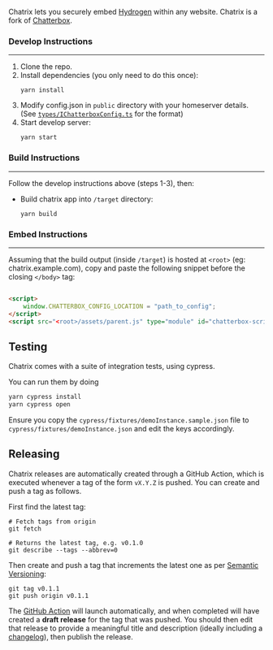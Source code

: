 Chatrix lets you securely embed [Hydrogen](https://github.com/vector-im/hydrogen-web) within any website. Chatrix is a
fork of [Chatterbox](https://github.com/vector-im/chatterbox).
    
### Develop Instructions
---
1) Clone the repo.
2) Install dependencies (you only need to do this once):
    ```properties
    yarn install
    ```
3) Modify config.json in `public` directory with your homeserver details.  
   (See [`types/IChatterboxConfig.ts`](https://github.com/Automattic/chatrix/blob/main/src/types/IChatterboxConfig.ts)
   for the format)
4) Start develop server:
    ```properties
    yarn start
    ```

### Build Instructions
---
Follow the develop instructions above (steps 1-3), then:

- Build chatrix app into `/target` directory:
    ```properties
    yarn build
    ```

### Embed Instructions
---
Assuming that the build output (inside `/target`) is hosted at `<root>` (eg: chatrix.example.com), copy and paste the
following snippet before the closing `</body>` tag:

```html

<script>
	window.CHATTERBOX_CONFIG_LOCATION = "path_to_config";
</script>
<script src="<root>/assets/parent.js" type="module" id="chatterbox-script"></script>
```

## Testing

Chatrix comes with a suite of integration tests, using cypress.

You can run them by doing
```sh
yarn cypress install
yarn cypress open
``` 

Ensure you copy the `cypress/fixtures/demoInstance.sample.json` file to `cypress/fixtures/demoInstance.json` and edit 
the keys accordingly.

## Releasing
Chatrix releases are automatically created through a GitHub Action, which is executed whenever a tag of the form `vX.Y.Z` is pushed. You can create and push a tag as follows.

First find the latest tag:

```shell
# Fetch tags from origin
git fetch

# Returns the latest tag, e.g. v0.1.0
git describe --tags --abbrev=0
```

Then create and push a tag that increments the latest one as per [Semantic Versioning](https://semver.org/):

```shell
git tag v0.1.1
git push origin v0.1.1
```

The [GitHub Action](https://github.com/Automattic/chatrix/actions) will launch automatically, and when completed will have created a **draft release** for the tag that was pushed. You should then edit that release to provide a meaningful title and description (ideally including a [changelog](https://keepachangelog.com/en/1.0.0/)), then publish the release.

